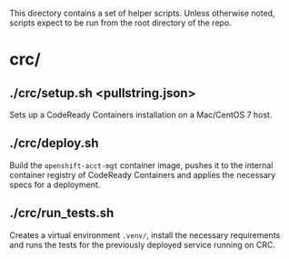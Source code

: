 This directory contains a set of helper scripts.
Unless otherwise noted, scripts expect to be run from the root directory
of the repo.

# crc/

## ./crc/setup.sh <pullstring.json>
Sets up a CodeReady Containers installation on a Mac/CentOS 7 host.

## ./crc/deploy.sh
Build the `openshift-acct-mgt` container image, pushes it to the internal
container registry of CodeReady Containers and applies the necessary specs
for a deployment.

## ./crc/run_tests.sh
Creates a virtual environment `.venv/`, install the necessary requirements
and runs the tests for the previously deployed service running on CRC.
